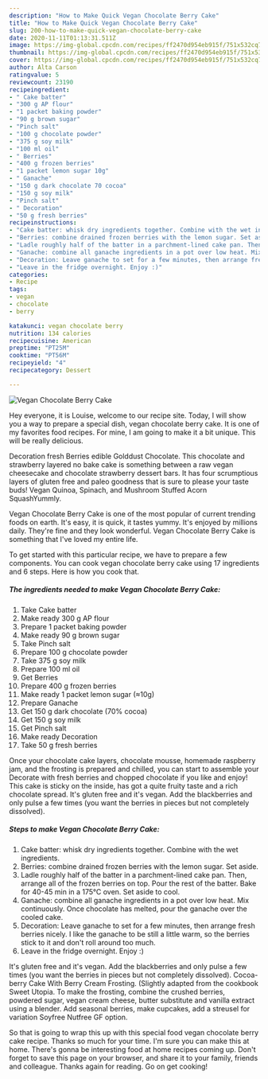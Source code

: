 ```yaml
---
description: "How to Make Quick Vegan Chocolate Berry Cake"
title: "How to Make Quick Vegan Chocolate Berry Cake"
slug: 200-how-to-make-quick-vegan-chocolate-berry-cake
date: 2020-11-11T01:13:31.511Z
image: https://img-global.cpcdn.com/recipes/ff2470d954eb915f/751x532cq70/vegan-chocolate-berry-cake-recipe-main-photo.jpg
thumbnail: https://img-global.cpcdn.com/recipes/ff2470d954eb915f/751x532cq70/vegan-chocolate-berry-cake-recipe-main-photo.jpg
cover: https://img-global.cpcdn.com/recipes/ff2470d954eb915f/751x532cq70/vegan-chocolate-berry-cake-recipe-main-photo.jpg
author: Alta Carson
ratingvalue: 5
reviewcount: 23190
recipeingredient:
- " Cake batter"
- "300 g AP flour"
- "1 packet baking powder"
- "90 g brown sugar"
- "Pinch salt"
- "100 g chocolate powder"
- "375 g soy milk"
- "100 ml oil"
- " Berries"
- "400 g frozen berries"
- "1 packet lemon sugar 10g"
- " Ganache"
- "150 g dark chocolate 70 cocoa"
- "150 g soy milk"
- "Pinch salt"
- " Decoration"
- "50 g fresh berries"
recipeinstructions:
- "Cake batter: whisk dry ingredients together. Combine with the wet ingredients."
- "Berries: combine drained frozen berries with the lemon sugar. Set aside."
- "Ladle roughly half of the batter in a parchment-lined cake pan. Then, arrange all of the frozen berries on top. Pour the rest of the batter. Bake for 40-45 min in a 175°C oven. Set aside to cool."
- "Ganache: combine all ganache ingredients in a pot over low heat. Mix continuously. Once chocolate has melted, pour the ganache over the cooled cake."
- "Decoration: Leave ganache to set for a few minutes, then arrange fresh berries nicely. I like the ganache to be still a little warm, so the berries stick to it and don&#39;t roll around too much."
- "Leave in the fridge overnight. Enjoy :)"
categories:
- Recipe
tags:
- vegan
- chocolate
- berry

katakunci: vegan chocolate berry 
nutrition: 134 calories
recipecuisine: American
preptime: "PT25M"
cooktime: "PT56M"
recipeyield: "4"
recipecategory: Dessert

---
```



![Vegan Chocolate Berry Cake](https://img-global.cpcdn.com/recipes/ff2470d954eb915f/751x532cq70/vegan-chocolate-berry-cake-recipe-main-photo.jpg)

Hey everyone, it is Louise, welcome to our recipe site. Today, I will show you a way to prepare a special dish, vegan chocolate berry cake. It is one of my favorites food recipes. For mine, I am going to make it a bit unique. This will be really delicious.

Decoration fresh Berries edible Golddust Chocolate. This chocolate and strawberry layered no bake cake is something between a raw vegan cheesecake and chocolate strawberry dessert bars. It has four scrumptious layers of gluten free and paleo goodness that is sure to please your taste buds! Vegan Quinoa, Spinach, and Mushroom Stuffed Acorn SquashYummly.

Vegan Chocolate Berry Cake is one of the most popular of current trending foods on earth. It's easy, it is quick, it tastes yummy. It's enjoyed by millions daily. They're fine and they look wonderful. Vegan Chocolate Berry Cake is something that I've loved my entire life.


To get started with this particular recipe, we have to prepare a few components. You can cook vegan chocolate berry cake using 17 ingredients and 6 steps. Here is how you cook that.

<!--inarticleads1-->

##### The ingredients needed to make Vegan Chocolate Berry Cake:

1. Take  Cake batter
1. Make ready 300 g AP flour
1. Prepare 1 packet baking powder
1. Make ready 90 g brown sugar
1. Take Pinch salt
1. Prepare 100 g chocolate powder
1. Take 375 g soy milk
1. Prepare 100 ml oil
1. Get  Berries
1. Prepare 400 g frozen berries
1. Make ready 1 packet lemon sugar (≈10g)
1. Prepare  Ganache
1. Get 150 g dark chocolate (70% cocoa)
1. Get 150 g soy milk
1. Get Pinch salt
1. Make ready  Decoration
1. Take 50 g fresh berries


Once your chocolate cake layers, chocolate mousse, homemade raspberry jam, and the frosting is prepared and chilled, you can start to assemble your Decorate with fresh berries and chopped chocolate if you like and enjoy! This cake is sticky on the inside, has got a quite fruity taste and a rich chocolate spread. It&#39;s gluten free and it&#39;s vegan. Add the blackberries and only pulse a few times (you want the berries in pieces but not completely dissolved). 

<!--inarticleads2-->

##### Steps to make Vegan Chocolate Berry Cake:

1. Cake batter: whisk dry ingredients together. Combine with the wet ingredients.
1. Berries: combine drained frozen berries with the lemon sugar. Set aside.
1. Ladle roughly half of the batter in a parchment-lined cake pan. Then, arrange all of the frozen berries on top. Pour the rest of the batter. Bake for 40-45 min in a 175°C oven. Set aside to cool.
1. Ganache: combine all ganache ingredients in a pot over low heat. Mix continuously. Once chocolate has melted, pour the ganache over the cooled cake.
1. Decoration: Leave ganache to set for a few minutes, then arrange fresh berries nicely. I like the ganache to be still a little warm, so the berries stick to it and don&#39;t roll around too much.
1. Leave in the fridge overnight. Enjoy :)


It&#39;s gluten free and it&#39;s vegan. Add the blackberries and only pulse a few times (you want the berries in pieces but not completely dissolved). Cocoa-berry Cake With Berry Cream Frosting. (Slightly adapted from the cookbook Sweet Utopia. To make the frosting, combine the crushed berries, powdered sugar, vegan cream cheese, butter substitute and vanilla extract using a blender. Add seasonal berries, make cupcakes, add a streusel for variation Soyfree Nutfree GF option. 

So that is going to wrap this up with this special food vegan chocolate berry cake recipe. Thanks so much for your time. I'm sure you can make this at home. There's gonna be interesting food at home recipes coming up. Don't forget to save this page on your browser, and share it to your family, friends and colleague. Thanks again for reading. Go on get cooking!
